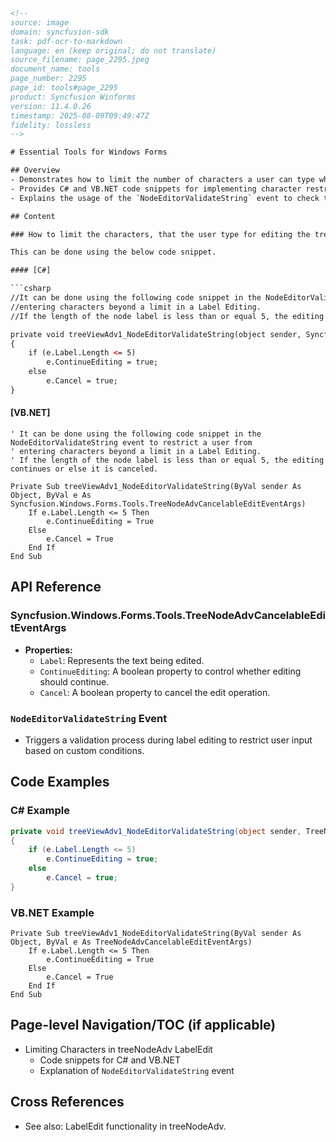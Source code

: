 ```html
<!--
source: image
domain: syncfusion-sdk
task: pdf-ocr-to-markdown
language: en (keep original; do not translate)
source_filename: page_2295.jpeg
document_name: tools
page_number: 2295
page_id: tools#page_2295
product: Syncfusion Winforms
version: 11.4.0.26
timestamp: 2025-08-09T09:49:47Z
fidelity: lossless
-->

# Essential Tools for Windows Forms

## Overview
- Demonstrates how to limit the number of characters a user can type while editing a treeNodeAdv using LabelEdit.
- Provides C# and VB.NET code snippets for implementing character restrictions.
- Explains the usage of the `NodeEditorValidateString` event to check the label length.

## Content

### How to limit the characters, that the user type for editing the treeNodeAdv using LabelEdit

This can be done using the below code snippet.

#### [C#]

```csharp
//It can be done using the following code snippet in the NodeEditorValidateString event to restrict a user from
//entering characters beyond a limit in a Label Editing.
//If the length of the node label is less than or equal 5, the editing continues or else it is canceled.

private void treeViewAdv1_NodeEditorValidateString(object sender, Syncfusion.Windows.Forms.Tools.TreeNodeAdvCancelableEditEventArgs e)
{
    if (e.Label.Length <= 5)
        e.ContinueEditing = true;
    else
        e.Cancel = true;
}
```

#### [VB.NET]

```vbnet
' It can be done using the following code snippet in the NodeEditorValidateString event to restrict a user from
' entering characters beyond a limit in a Label Editing.
' If the length of the node label is less than or equal 5, the editing continues or else it is canceled.

Private Sub treeViewAdv1_NodeEditorValidateString(ByVal sender As Object, ByVal e As Syncfusion.Windows.Forms.Tools.TreeNodeAdvCancelableEditEventArgs)
    If e.Label.Length <= 5 Then
        e.ContinueEditing = True
    Else
        e.Cancel = True
    End If
End Sub
```

## API Reference

### Syncfusion.Windows.Forms.Tools.TreeNodeAdvCancelableEditEventArgs
- **Properties:**
  - `Label`: Represents the text being edited.
  - `ContinueEditing`: A boolean property to control whether editing should continue.
  - `Cancel`: A boolean property to cancel the edit operation.

### `NodeEditorValidateString` Event
- Triggers a validation process during label editing to restrict user input based on custom conditions.

## Code Examples

### C# Example
```csharp
private void treeViewAdv1_NodeEditorValidateString(object sender, TreeNodeAdvCancelableEditEventArgs e)
{
    if (e.Label.Length <= 5)
        e.ContinueEditing = true;
    else
        e.Cancel = true;
}
```

### VB.NET Example
```vbnet
Private Sub treeViewAdv1_NodeEditorValidateString(ByVal sender As Object, ByVal e As TreeNodeAdvCancelableEditEventArgs)
    If e.Label.Length <= 5 Then
        e.ContinueEditing = True
    Else
        e.Cancel = True
    End If
End Sub
```

## Page-level Navigation/TOC (if applicable)

- Limiting Characters in treeNodeAdv LabelEdit
  - Code snippets for C# and VB.NET
  - Explanation of `NodeEditorValidateString` event

## Cross References

- See also: LabelEdit functionality in treeNodeAdv.

<!-- tags: Windows Forms, Syncfusion WinForms, treeNodeAdv, LabelEdit, NodeEditorValidateString, C#, VB.NET keywords: treeNodeAdv, LabelEdit, character restriction, user input, custom validation -->
```